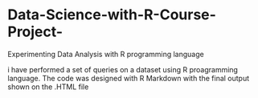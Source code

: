 # Data-Science-with-R-Course-Project-
Experimenting Data Analysis with R programming language

i have performed a set of queries on a dataset using R proagramming language. 
The code was designed with R Markdown with the final output shown on the .HTML file
